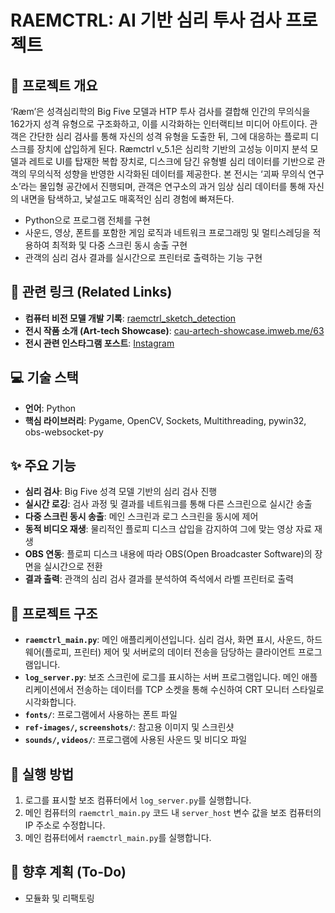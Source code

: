 # RAEMCTRL: AI 기반 심리 투사 검사 프로젝트

## 🌟 프로젝트 개요
‘Ræm’은 성격심리학의 Big Five 모델과 HTP 투사 검사를 결합해 인간의 무의식을 162가지 성격 유형으로 구조화하고, 이를 시각화하는 인터랙티브 미디어 아트이다. 관객은 간단한 심리 검사를 통해 자신의 성격 유형을 도출한 뒤, 그에 대응하는 플로피 디스크를 장치에 삽입하게 된다. Ræmctrl v_5.1은 심리학 기반의 고성능 이미지 분석 모델과 레트로 UI를 탑재한 복합 장치로, 디스크에 담긴 유형별 심리 데이터를 기반으로 관객의 무의식적 성향을 반영한 시각화된 데이터를 제공한다. 본 전시는 ‘괴짜 무의식 연구소’라는 몰입형 공간에서 진행되며, 관객은 연구소의 과거 임상 심리 데이터를 통해 자신의 내면을 탐색하고, 낯설고도 매혹적인 심리 경험에 빠져든다.

- Python으로 프로그램 전체를 구현
- 사운드, 영상, 폰트를 포함한 게임 로직과 네트워크 프로그래밍 및 멀티스레딩을 적용하여 최적화 및 다중 스크린 동시 송출 구현
- 관객의 심리 검사 결과를 실시간으로 프린터로 출력하는 기능 구현

## 🔗 관련 링크 (Related Links)
- **컴퓨터 비전 모델 개발 기록**: [raemctrl_sketch_detection](https://github.com/jkwltx177/raemctrl_sketch_detection)
- **전시 작품 소개 (Art-tech Showcase)**: [cau-artech-showcase.imweb.me/63](https://cau-artech-showcase.imweb.me/63)
- **전시 관련 인스타그램 포스트**: [Instagram](https://www.instagram.com/p/DLMFGFzzWbP/)

## 💻 기술 스택
- **언어**: Python
- **핵심 라이브러리**: Pygame, OpenCV, Sockets, Multithreading, pywin32, obs-websocket-py

## ✨ 주요 기능
- **심리 검사**: Big Five 성격 모델 기반의 심리 검사 진행
- **실시간 로깅**: 검사 과정 및 결과를 네트워크를 통해 다른 스크린으로 실시간 송출
- **다중 스크린 동시 송출**: 메인 스크린과 로그 스크린을 동시에 제어
- **동적 비디오 재생**: 물리적인 플로피 디스크 삽입을 감지하여 그에 맞는 영상 자료 재생
- **OBS 연동**: 플로피 디스크 내용에 따라 OBS(Open Broadcaster Software)의 장면을 실시간으로 전환
- **결과 출력**: 관객의 심리 검사 결과를 분석하여 즉석에서 라벨 프린터로 출력

## 📂 프로젝트 구조
- **`raemctrl_main.py`**: 메인 애플리케이션입니다. 심리 검사, 화면 표시, 사운드, 하드웨어(플로피, 프린터) 제어 및 서버로의 데이터 전송을 담당하는 클라이언트 프로그램입니다.
- **`log_server.py`**: 보조 스크린에 로그를 표시하는 서버 프로그램입니다. 메인 애플리케이션에서 전송하는 데이터를 TCP 소켓을 통해 수신하여 CRT 모니터 스타일로 시각화합니다.
- **`fonts/`**: 프로그램에서 사용하는 폰트 파일
- **`ref-images/`, `screenshots/`**: 참고용 이미지 및 스크린샷
- **`sounds/`, `videos/`**: 프로그램에 사용된 사운드 및 비디오 파일

## 🚀 실행 방법
1.  로그를 표시할 보조 컴퓨터에서 `log_server.py`를 실행합니다.
2.  메인 컴퓨터의 `raemctrl_main.py` 코드 내 `server_host` 변수 값을 보조 컴퓨터의 IP 주소로 수정합니다.
3.  메인 컴퓨터에서 `raemctrl_main.py`를 실행합니다.

## 📝 향후 계획 (To-Do)
- 모듈화 및 리팩토링
